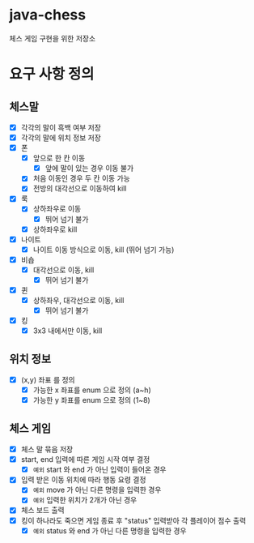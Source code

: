 # java-chess
체스 게임 구현을 위한 저장소

# 요구 사항 정의

## 체스말
- [x] 각각의 말이 흑백 여부 저장
- [x] 각각의 말에 위치 정보 저장
- [x] 폰
  - [x] 앞으로 한 칸 이동
    - [x] 앞에 말이 있는 경우 이동 불가
  - [x] 처음 이동인 경우 두 칸 이동 가능
  - [x] 전방의 대각선으로 이동하여 kill
- [x] 룩
  - [x] 상하좌우로 이동
    - [x] 뛰어 넘기 불가
  - [x] 상하좌우로 kill
- [x] 나이트
  - [x] 나이트 이동 방식으로 이동, kill (뛰어 넘기 가능)
- [x] 비숍
  - [x] 대각선으로 이동, kill
    - [x] 뛰어 넘기 불가
- [x] 퀸
  - [x] 상하좌우, 대각선으로 이동, kill
    - [x] 뛰어 넘기 불가
- [x] 킹
  - [x] 3x3 내에서만 이동, kill
    
## 위치 정보
- [x] (x,y) 좌표 를 정의
    - [x] 가능한 x 좌표를 enum 으로 정의 (a~h)
    - [x] 가능한 y 좌표를 enum 으로 정의 (1~8)

## 체스 게임
- [x] 체스 말 묶음 저장
- [x] start, end 입력에 따른 게임 시작 여부 결정
  - [x] `예외` start 와 end 가 아닌 입력이 들어온 경우
- [x] 입력 받은 이동 위치에 따라 행동 요령 결정
  - [x] `예외` move 가 아닌 다른 명령을 입력한 경우
  - [x] `예외` 입력한 위치가 2개가 아닌 경우
- [x] 체스 보드 출력
- [x] 킹이 하나라도 죽으면 게임 종료 후 "status" 입력받아 각 플레이어 점수 출력
  - [x] `예외` status 와 end 가 아닌 다른 명령을 입력한 경우